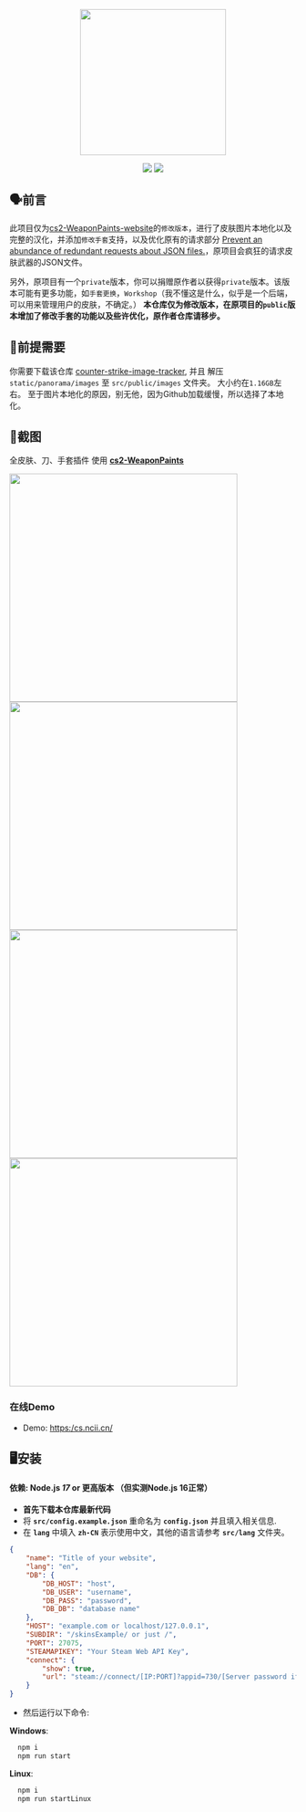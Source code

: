 <p align="center">
    <img src="https://github.com/SwaggyMacro/TgStoGifBot/raw/master/images/img_3.gif" width="256px">

</p>
<p align="center">
    <a href="README_cn.md"><img src="https://img.shields.io/badge/语言-简体中文-red"></a>
    <a href="README.md"><img src="https://img.shields.io/badge/LANG-ENGLISH-blue"></a>
</p>

## 🗣️前言
此项目仅为[cs2-WeaponPaints-website](https://github.com/L1teD/cs2-WeaponPaints-website)的`修改版本`，进行了皮肤图片本地化以及完整的汉化，并添加`修改手套`支持，以及优化原有的请求部分 [Prevent an abundance of redundant requests about JSON files.](https://github.com/L1teD/cs2-WeaponPaints-website/pull/12)，原项目会疯狂的请求皮肤武器的JSON文件。

另外，原项目有一个`private`版本，你可以捐赠原作者以获得`private`版本。该版本可能有更多功能，如`手套更换`，`Workshop`（我不懂这是什么，似乎是一个后端，可以用来管理用户的皮肤，不确定。）
**本仓库仅为修改版本，在原项目的`public`版本增加了修改手套的功能以及些许优化，原作者仓库请移步。**

## 📝前提需要
你需要下载该仓库 [counter-strike-image-tracker](https://github.com/ByMykel/counter-strike-image-tracker/), 并且 解压 `static/panorama/images` 至 `src/public/images` 文件夹。
大小约在`1.16GB`左右。
至于图片本地化的原因，别无他，因为Github加载缓慢，所以选择了本地化。

## 📸截图
全皮肤、刀、手套插件 使用 **[cs2-WeaponPaints](https://github.com/Nereziel/cs2-WeaponPaints/)**

<div>
    <img src="https://github.com/SwaggyMacro/cs2-WeaponPaints-Web/blob/main/previews/2_1.png?raw=true" width="400">
    <img src="https://github.com/SwaggyMacro/cs2-WeaponPaints-Web/blob/main/previews/2_2.png?raw=true" width="400">
    <img src="https://github.com/SwaggyMacro/cs2-WeaponPaints-Web/blob/main/previews/2_3.png?raw=true" width="400">
    <img src="https://github.com/SwaggyMacro/cs2-WeaponPaints-Web/blob/main/previews/2_4.png?raw=true" width="400">
</div>


### 在线Demo
- Demo: [https:/cs.ncii.cn/](https:/cs.ncii.cn/)

## 🖥️安装
#### 依赖: Node.js *17* or 更高版本 （但实测Node.js 16正常）

- **首先下载本仓库最新代码**
- 将 **`src/config.example.json`** 重命名为 **`config.json`** 并且填入相关信息.
- 在 **`lang`** 中填入 **`zh-CN`** 表示使用中文，其他的语言请参考 **`src/lang`** 文件夹。
```json
{
    "name": "Title of your website",
    "lang": "en", 
    "DB": {
        "DB_HOST": "host",
        "DB_USER": "username",
        "DB_PASS": "password",
        "DB_DB": "database name"
    },
    "HOST": "example.com or localhost/127.0.0.1",
    "SUBDIR": "/skinsExample/ or just /",
    "PORT": 27075,
    "STEAMAPIKEY": "Your Steam Web API Key",
    "connect": {
        "show": true,
        "url": "steam://connect/[IP:PORT]?appid=730/[Server password if needed]"
    }
}
```

- 然后运行以下命令:

**Windows**:
```bash
  npm i
  npm run start
```

**Linux**:
```bash
  npm i
  npm run startLinux
```
